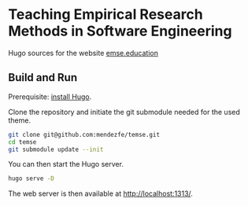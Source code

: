 # Teaching Empirical Research Methods in Software Engineering

Hugo sources for the website [emse.education](https://www.emse.education) 

## Build and Run

Prerequisite: [install Hugo](https://gohugo.io/installation/).

Clone the repository and initiate the git submodule needed for the used theme.

```sh
git clone git@github.com:mendezfe/temse.git
cd temse 
git submodule update --init
```

You can then start the Hugo server.

```sh
hugo serve -D
```

The web server is then available at [http://localhost:1313/](http://localhost:1313/).
